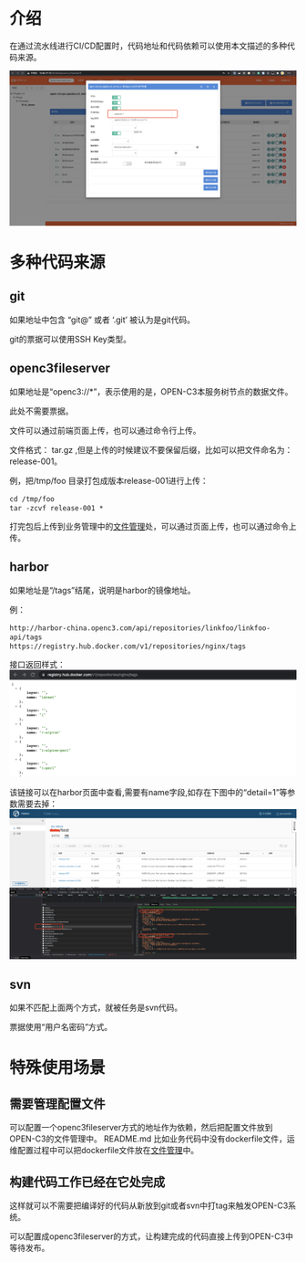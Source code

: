 
# 介绍

在通过流水线进行CI/CD配置时，代码地址和代码依赖可以使用本文描述的多种代码来源。

![代码地址填写处](/流水线多种代码来源/images/代码地址.png)

# 多种代码来源

## git

如果地址中包含 “git@” 或者 ‘.git’ 被认为是git代码。

git的票据可以使用SSH Key类型。

## openc3fileserver

如果地址是“openc3://*”，表示使用的是，OPEN-C3本服务树节点的数据文件。

此处不需要票据。

文件可以通过前端页面上传，也可以通过命令行上传。

文件格式： tar.gz ,但是上传的时候建议不要保留后缀，比如可以把文件命名为：release-001。

例，把/tmp/foo 目录打包成版本release-001进行上传：
```
cd /tmp/foo
tar -zcvf release-001 *
```

打完包后上传到业务管理中的[文件管理](/文件管理/README.md)处，可以通过页面上传，也可以通过命令上传。

## harbor

如果地址是“/tags”结尾，说明是harbor的镜像地址。

例：
```
http://harbor-china.openc3.com/api/repositories/linkfoo/linkfoo-api/tags
https://registry.hub.docker.com/v1/repositories/nginx/tags
```

接口返回样式：
![harbor](/流水线多种代码来源/images/harbor.png)

该链接可以在harbor页面中查看,需要有name字段,如存在下图中的“detail=1”等参数需要去掉：
![harbortag](/流水线多种代码来源/images/harbortag.png)

## svn

如果不匹配上面两个方式，就被任务是svn代码。

票据使用“用户名密码”方式。

# 特殊使用场景

## 需要管理配置文件

可以配置一个openc3fileserver方式的地址作为依赖，然后把配置文件放到OPEN-C3的文件管理中。
README.md
比如业务代码中没有dockerfile文件，运维配置过程中可以把dockerfile文件放在[文件管理](/文件管理/README.md)中。

## 构建代码工作已经在它处完成

这样就可以不需要把编译好的代码从新放到git或者svn中打tag来触发OPEN-C3系统。

可以配置成openc3fileserver的方式，让构建完成的代码直接上传到OPEN-C3中等待发布。